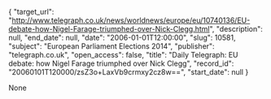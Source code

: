 {
  "target_url": "http://www.telegraph.co.uk/news/worldnews/europe/eu/10740136/EU-debate-how-Nigel-Farage-triumphed-over-Nick-Clegg.html", 
  "description": null, 
  "end_date": null, 
  "date": "2006-01-01T12:00:00", 
  "slug": 10581, 
  "subject": "European Parliament Elections 2014", 
  "publisher": "telegraph.co.uk", 
  "open_access": false, 
  "title": "Daily Telegraph: EU debate: how Nigel Farage triumphed over Nick Clegg", 
  "record_id": "20060101T120000/zsZ3o+LaxVb9crmxy2cz8w==", 
  "start_date": null
}

None
